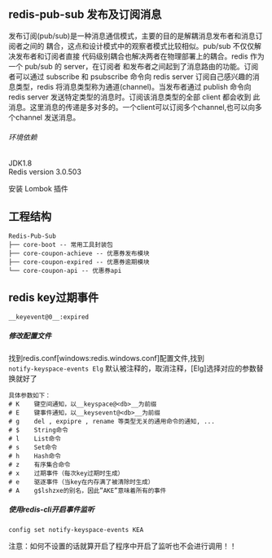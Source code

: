## redis-pub-sub 发布及订阅消息
发布订阅(pub/sub)是一种消息通信模式，主要的目的是解耦消息发布者和消息订阅者之间的
耦合，这点和设计模式中的观察者模式比较相似。pub/sub 不仅仅解决发布者和订阅者直接
代码级别耦合也解决两者在物理部署上的耦合。redis 作为一个 pub/sub 的 server，在订阅者
和发布者之间起到了消息路由的功能。订阅者可以通过 subscribe 和 psubscribe 命令向 redis 
server 订阅自己感兴趣的消息类型，redis 将消息类型称为通道(channel)。当发布者通过
publish 命令向 redis server 发送特定类型的消息时。订阅该消息类型的全部 client 都会收到
此消息。这里消息的传递是多对多的。一个client可以订阅多个channel,也可以向多个channel
发送消息。


###### 环境依赖
JDK1.8   
Redis version 3.0.503


安装 Lombok 插件 

## 工程结构

``` 
Redis-Pub-Sub
├── core-boot -- 常用工具封装包
├── core-coupon-achieve -- 优惠券发布模块
├── core-coupon-expired -- 优惠券逾期模块
└── core-coupon-api -- 优惠券api 
```

## redis key过期事件
```__keyevent@0__:expired```
##### 修改配置文件
找到redis.conf[windows:redis.windows.conf]配置文件,找到   
```notify-keyspace-events Elg``` 默认被注释的，取消注释，[Elg]选择对应的参数替换就好了
```
具体参数如下：
# K    键空间通知，以__keyspace@<db>__为前缀  
# E    键事件通知，以__keysevent@<db>__为前缀
# g    del , expipre , rename 等类型无关的通用命令的通知, ...
# $    String命令
# l    List命令
# s    Set命令
# h    Hash命令
# z    有序集合命令
# x    过期事件（每次key过期时生成）
# e    驱逐事件（当key在内存满了被清除时生成）
# A    g$lshzxe的别名，因此”AKE”意味着所有的事件
```

##### 使用redis-cli开启事件监听
```config set notify-keyspace-events KEA```

注意：如何不设置的话就算开启了程序中开启了监听也不会进行调用！！